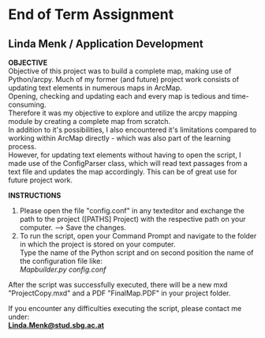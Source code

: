 # End of Term Assignment  
## Linda Menk / Application Development    
  
**OBJECTIVE**  
Objective of this project was to build a complete map, making use of Python/arcpy. 
Much of my former (and future) project work consists of updating text elements in numerous maps in ArcMap.  
Opening, checking and updating each and every map is tedious and time-consuming.  
Therefore it was my objective to explore and utilize the arcpy mapping module by creating a complete map from scratch.  
In addition to it's possibilities, I also encountered it's limitations compared to working within ArcMap directly - which was also part of the learning process.  
However, for updating text elements without having to open the script, I made use of the ConfigParser class, which will read text passages from a text file and updates the map accordingly. This can be of great use for future project work.  

**INSTRUCTIONS**
1. Please open the file "config.conf" in any texteditor and exchange the path to the project ([PATHS] Project) with the respective path on your computer. --> Save the changes.  
2. To run the script, open your Command Prompt and navigate to the folder in which the project is stored on your computer.  
Type the name of the Python script and on second position the name of the configuration file like:  
  *Mapbuilder.py config.conf*  
  
After the script was successfully executed, there will be a new mxd "ProjectCopy.mxd" and a PDF "FinalMap.PDF" in your project folder. 

If you encounter any difficulties executing the script, please contact me under:  
**Linda.Menk@stud.sbg.ac.at**
